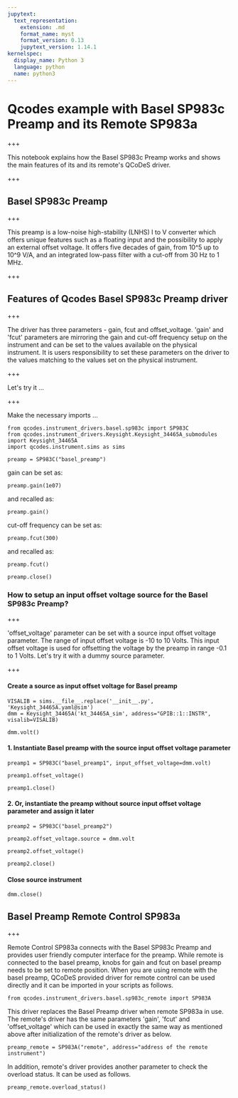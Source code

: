 ```yaml
---
jupytext:
  text_representation:
    extension: .md
    format_name: myst
    format_version: 0.13
    jupytext_version: 1.14.1
kernelspec:
  display_name: Python 3
  language: python
  name: python3
---
```


# Qcodes example with Basel SP983c Preamp and its Remote SP983a

+++

This notebook explains how the Basel SP983c Preamp works and shows the main features of its and its remote's QCoDeS driver.

+++

## Basel SP983c Preamp

+++

This preamp is a low-noise high-stability (LNHS) I to V converter which offers unique features such as a floating input and the possibility to apply an external offset voltage. It offers five decades of gain, from 10^5 up to 10^9 V/A, and an integrated low-pass filter with a cut-off from 30 Hz to 1 MHz.

+++

## Features of Qcodes Basel SP983c Preamp driver

+++

The driver has three parameters - gain, fcut and offset_voltage. 'gain' and 'fcut' parameters are mirroring the gain and cut-off frequency setup on the instrument and can be set to the values available on the physical instrument. It is users responsibility to set these parameters on the driver to the values matching to the values set on the physical instrument.

+++

Let's try it ...

+++

Make the necessary imports ...

```{code-cell} ipython3
from qcodes.instrument_drivers.basel.sp983c import SP983C
from qcodes.instrument_drivers.Keysight.Keysight_34465A_submodules import Keysight_34465A
import qcodes.instrument.sims as sims
```

```{code-cell} ipython3
preamp = SP983C("basel_preamp")
```

gain can be set as:

```{code-cell} ipython3
preamp.gain(1e07)
```

and recalled as:

```{code-cell} ipython3
preamp.gain()
```

cut-off frequency can be set as:

```{code-cell} ipython3
preamp.fcut(300)
```

and recalled as:

```{code-cell} ipython3
preamp.fcut()
```

```{code-cell} ipython3
preamp.close()
```

### How to setup an input offset voltage source for the Basel SP983c Preamp?

+++

'offset_voltage' parameter can be set with a source input offset voltage parameter. The range of input offset voltage is -10 to 10 Volts. This input offset voltage is used for offsetting the voltage by the preamp in range -0.1 to 1 Volts. Let's try it with a dummy source parameter.

+++

#### Create a source as input offset voltage for Basel preamp

```{code-cell} ipython3
VISALIB = sims.__file__.replace('__init__.py', 'Keysight_34465A.yaml@sim')
dmm = Keysight_34465A('kt_34465A_sim', address="GPIB::1::INSTR", visalib=VISALIB)
```

```{code-cell} ipython3
dmm.volt()
```

#### 1. Instantiate Basel preamp with the source input offset voltage parameter

```{code-cell} ipython3
preamp1 = SP983C("basel_preamp1", input_offset_voltage=dmm.volt)
```

```{code-cell} ipython3
preamp1.offset_voltage()
```

```{code-cell} ipython3
preamp1.close()
```

#### 2. Or, instantiate the preamp without source input offset voltage parameter and assign it later

```{code-cell} ipython3
preamp2 = SP983C("basel_preamp2")
```

```{code-cell} ipython3
preamp2.offset_voltage.source = dmm.volt
```

```{code-cell} ipython3
preamp2.offset_voltage()
```

```{code-cell} ipython3
preamp2.close()
```

#### Close source instrument

```{code-cell} ipython3
dmm.close()
```

## Basel Preamp Remote Control SP983a

+++

Remote Control SP983a connects with the Basel SP983c Preamp and provides user friendly computer interface for the preamp. While remote is connected to the basel preamp, knobs for gain and fcut on basel preamp needs to be set to remote position. When you are using remote with the basel preamp, QCoDeS provided driver for remote control can be used directly and it can be imported in your scripts as follows.

```{code-cell} ipython3
from qcodes.instrument_drivers.basel.sp983c_remote import SP983A
```

This driver replaces the Basel Preamp driver when remote SP983a in use. The remote's driver has the same parameters 'gain', 'fcut' and 'offset_voltage' which can be used in exactly the same way as mentioned above after initialization of the remote's driver as below.

```{code-cell} ipython3
preamp_remote = SP983A("remote", address="address of the remote instrument")
```

In addition, remote's driver provides another parameter to check the overload status. It can be used as follows.

```{code-cell} ipython3
preamp_remote.overload_status()
```
